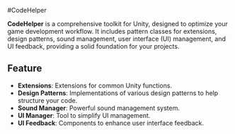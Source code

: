 #CodeHelper

**CodeHelper** is a comprehensive toolkit for Unity, designed to optimize your game development workflow.
It includes pattern classes for extensions, design patterns, sound management, user interface (UI) management, and UI feedback, providing a solid foundation for your projects.

## Feature

- **Extensions**: Extensions for common Unity functions.
- **Design Patterns**: Implementations of various design patterns to help structure your code.
- **Sound Manager**: Powerful sound management system.
- **UI Manager**: Tool to simplify UI management.
- **UI Feedback**: Components to enhance user interface feedback.
